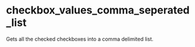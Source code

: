 checkbox_values_comma_seperated_list
====================================

Gets all the checked checkboxes into a comma delimited list.
